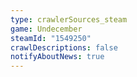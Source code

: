 ```yaml
---
type: crawlerSources_steam
game: Undecember
steamId: "1549250"
crawlDescriptions: false
notifyAboutNews: true
---
```

